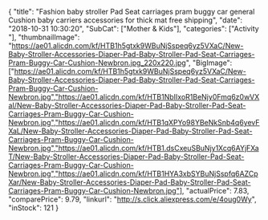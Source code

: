 {
	"title": "Fashion baby stroller Pad Seat carriages pram buggy car general Cushion baby carriers accessories for thick mat free shipping",
	"date": "2018-10-31 10:30:20",
	"SubCat": ["Mother & Kids"],
	"categories": ["Activity "],
	"thumbnailImage": "https://ae01.alicdn.com/kf/HTB1h5gtxk9WBuNjSspeq6yz5VXaC/New-Baby-Stroller-Accessories-Diaper-Pad-Baby-Stroller-Pad-Seat-Carriages-Pram-Buggy-Car-Cushion-Newbron.jpg_220x220.jpg",
	"BigImage": ["https://ae01.alicdn.com/kf/HTB1h5gtxk9WBuNjSspeq6yz5VXaC/New-Baby-Stroller-Accessories-Diaper-Pad-Baby-Stroller-Pad-Seat-Carriages-Pram-Buggy-Car-Cushion-Newbron.jpg","https://ae01.alicdn.com/kf/HTB1NbIIxoR1BeNjy0Fmq6z0wVXaI/New-Baby-Stroller-Accessories-Diaper-Pad-Baby-Stroller-Pad-Seat-Carriages-Pram-Buggy-Car-Cushion-Newbron.jpg","https://ae01.alicdn.com/kf/HTB1qXPYo98YBeNkSnb4q6yevFXaL/New-Baby-Stroller-Accessories-Diaper-Pad-Baby-Stroller-Pad-Seat-Carriages-Pram-Buggy-Car-Cushion-Newbron.jpg","https://ae01.alicdn.com/kf/HTB1.dsCxeuSBuNjy1Xcq6AYjFXaT/New-Baby-Stroller-Accessories-Diaper-Pad-Baby-Stroller-Pad-Seat-Carriages-Pram-Buggy-Car-Cushion-Newbron.jpg","https://ae01.alicdn.com/kf/HTB1HYA3xbSYBuNjSspfq6AZCpXar/New-Baby-Stroller-Accessories-Diaper-Pad-Baby-Stroller-Pad-Seat-Carriages-Pram-Buggy-Car-Cushion-Newbron.jpg"],
	"actualPrice": 7.83,
	"comparePrice": 9.79,
	"linkurl": "http://s.click.aliexpress.com/e/4oug0Wy",
	"inStock": 121
}
